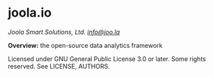 joola.io
========
*Joola Smart Solutions, Ltd. <info@joo.la>*

**Overview:** the open-source data analytics framework

Licensed under GNU General Public License 3.0 or later.
Some rights reserved. See LICENSE, AUTHORS.


